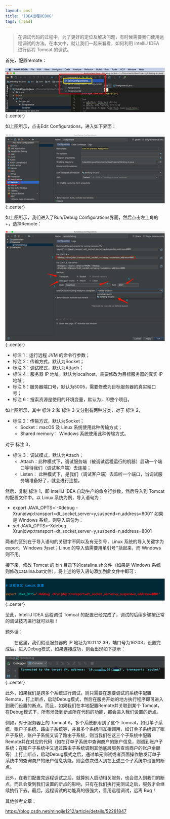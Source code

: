 ```yaml
---
layout: post
title: 'IDEA远程DEBUG'
tags: [read]
---
```


> 在调试代码的过程中，为了更好的定位及解决问题，有时候需要我们使用远程调试的方法。在本文中，就让我们一起来看看，如何利用 IntelliJ IDEA 进行远程 Tomcat 的调试。

首先，配置remote：

![1](../images/idea/20171111163857328-1560677959918){:.center}

如上图所示，点击Edit Configurations，进入如下界面：

![2](../images/idea/20171111164103227){:.center}

如上图所示，我们进入了Run/Debug Configurations界面，然后点击左上角的+，选择Remote：

![remote](../images/idea/20180103164200755){:.center}

- 标注 1：运行远程 JVM 的命令行参数；
- 标注 2：传输方式，默认为Socket；
- 标注 3：调试模式，默认为Attach；
- 标注 4：服务器 IP 地址，默认为localhost，需要修改为目标服务器的真实 IP 地址；
- 标注 5：服务器端口号，默认为5005，需要修改为目标服务器的真实端口号；
- 标注 6：搜索资源是使用的环境变量，默认为<whole project>，即整个项目。

如上图所示，其中 标注 2 和 标注 3 又分别有两种分类，对于 标注 2，

- 标注 2：传输方式，默认为Socket； 
  - Socket：macOS 及 Linux 系统使用此种传输方式；
  - Shared memory： Windows 系统使用此种传输方式。

对于 标注 3，

- 标注 3：调试模式，默认为Attach； 
  - Attach：此种模式下，调试服务端（被调试远程运行的机器）启动一个端口等待我们（调试客户端）去连接；
  - Listen： 此种模式下，是我们（调试客户端）去监听一个端口，当调试服务端准备好了，就会进行连接。

然后，复制 标注 1，即 IntelliJ IDEA 自动生产的命令行参数，然后导入到 Tomcat 的配置文件中。以 Linux 系统为例，导入语句为：

- export JAVA_OPTS='-Xdebug -Xrunjdwp:transport=dt_socket,server=y,suspend=n,address=8001'
  如果是 Windows 系统，则导入语句为：
- set JAVA_OPTS=-Xdebug -Xrunjdwp:transport=dt_socket,server=y,suspend=n,address=8001

两者的区别在于导入语句的关键字不同以及有无引号，Linux 系统的导入关键字为export，Windows 为set；Linux 的导入值需要用单引号''括起来，而 Windows 则不用。

接下来，修改 Tomcat 的 bin 目录下的catalina.sh文件（如果是 Windows 系统则修改catalina.bat文件），将上述的导入语句添加到此文件中即可：

![cata](../images/idea/20180103164534540){:.center}

至此，IntelliJ IDEA 远程调试 Tomcat 的配置已经完成了，调试的后续步骤按正常的调试技巧进行就可以啦！

题外话：

　　在这里，我们假设服务器的 IP 地址为10.11.12.39，端口号为16203，设置完成后，进入Debug模式，如果连接成功，则会出现如下提示：

![5](../images/idea/20171111170443363){:.center}

此外，如果我们是跨多个系统进行调试，则只需要在想要调试的系统中配置Remote，打上断点，启动Debug模式，然后在服务开始的地方执行程序即可进入到我们设置的断点。而且，如果我们在本地配置Remote并关联到某个 Tomcat，在Debug模式下，所有涉及到断点所在代码的功能，都会进入我们设置的断点。

例如，对于服务器上的 Tomcat A，多个系统都用到了这个 Tomcat，如订单子系统、账户子系统、路由子系统等，并且多个系统间互相调用，如订单子系统调了账户子系统，账户子系统又调了路由子系统，则当我们在这三个子系统中配置Remote并在对应的代码（如在订单子系统中查询商户的账户信息，则调到账户子系统；在账户子系统中又通过路由子系统调到其他底层服务查询商户的账户余额等）上打上断点，启动Debug模式之后，通过单元测试或者页面操作触发订单子系统中的查询商户的账户信息功能，则会依次进入到在上述三个子系统中设置的断点。

此外，在我们配置完远程调试之后，就算别人启动相关服务，也会进入到我们的断点，而且会受到我们设置的断点的影响，只有在我们执行完测试之后，服务才会继续执行下去。最后，远程调试的功能真的很强大，善用远程调试，远离 Bug！

其他参考文章：

<https://blog.csdn.net/mingjie1212/article/details/52281847>